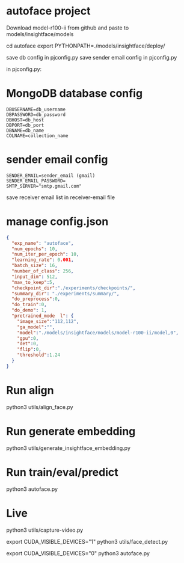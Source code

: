 # autoface project
Download model-r100-ii from github and paste to models/insightface/models


cd autoface
export PYTHONPATH=./models/insightface/deploy/

save db config in pjconfig.py
save sender email config in pjconfig.py

in pjconfig.py:

  # MongoDB database config
    DBUSERNAME=db_username
    DBPASSWORD=db_password
    DBHOST=db_host
    DBPORT=db_port
    DBNAME=db_name
    COLNAME=collection_name

  # sender email config
    SENDER_EMAIL=sender_email (gmail)
    SENDER_EMAIL_PASSWORD=
    SMTP_SERVER="smtp.gmail.com"

save receiver email list in receiver-email file

# manage config.json
```json
{
  "exp_name": "autoface",
  "num_epochs": 10,
  "num_iter_per_epoch": 10,
  "learning_rate": 0.001,
  "batch_size": 16,
  "number_of_class": 256,
  "input_dim": 512,
  "max_to_keep":5,
  "checkpoint_dir":"./experiments/checkpoints/",
  "summary_dir": "./experiments/summary/",
  "do_preprocess":0,
  "do_train":0,
  "do_demo": 1,
  "pretrained_mode  l": {
    "image_size":"112,112",
    "ga_model":"",
    "model":"./models/insightface/models/model-r100-ii/model,0",
    "gpu":0,
    "det":0,
    "flip":0,
    "threshold":1.24
  }
}
```

# Run align
python3 utils/align_face.py

# Run generate embedding
python3 utils/generate_insightface_embedding.py


# Run train/eval/predict
python3 autoface.py

# Live
python3 utils/capture-video.py

export CUDA_VISIBLE_DEVICES="1"
python3 utils/face_detect.py

export CUDA_VISIBLE_DEVICES="0"
python3 autoface.py

